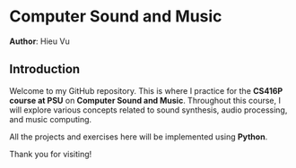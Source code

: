 # Computer Sound and Music

**Author**: Hieu Vu

## Introduction
Welcome to my GitHub repository. This is where I practice for the **CS416P course at PSU** on **Computer Sound and Music**. Throughout this course, I will explore various concepts related to sound synthesis, audio processing, and music computing.

All the projects and exercises here will be implemented using **Python**.

Thank you for visiting!
